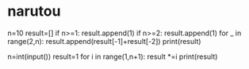 # narutou
n=10
result=[]
if n>=1:
    result.append(1)
if n>=2:
    result.append(1)
for _ in range(2,n):
    result.append(result[-1]+result[-2])
print(result)



n=int(input())
result=1
for i in range(1,n+1):
    result *=i
print(result)
    
